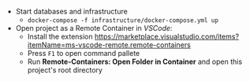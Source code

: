 - Start databases and infrastructure
  - `docker-compose -f infrastructure/docker-compose.yml up`
- Open project as a Remote Container in _VSCode_:
  - Install the extension <https://marketplace.visualstudio.com/items?itemName=ms-vscode-remote.remote-containers>
  - Press `F1` to open command pallete
  - Run **Remote-Containers: Open Folder in Container** and open this project's root directory
